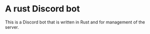 # A rust Discord bot

This is a Discord bot that is written in Rust and for management of the server.
